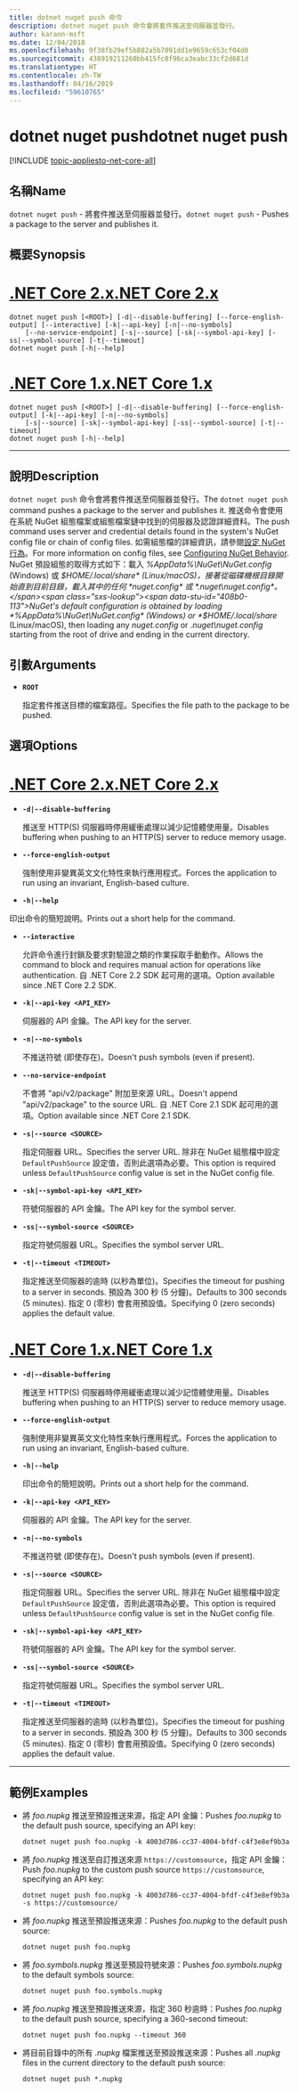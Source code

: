 ```yaml
---
title: dotnet nuget push 命令
description: dotnet nuget push 命令會將套件推送至伺服器並發行。
author: karann-msft
ms.date: 12/04/2018
ms.openlocfilehash: 9f38fb29ef5b802a5b7091dd1e9659c653cf04d0
ms.sourcegitcommit: 438919211260bb415fc8f96ca3eabc33cf2d681d
ms.translationtype: HT
ms.contentlocale: zh-TW
ms.lasthandoff: 04/16/2019
ms.locfileid: "59610765"
---
```

# <a name="dotnet-nuget-push"></a><span data-ttu-id="408b0-103">dotnet nuget push</span><span class="sxs-lookup"><span data-stu-id="408b0-103">dotnet nuget push</span></span>

[!INCLUDE [topic-appliesto-net-core-all](../../../includes/topic-appliesto-net-core-all.md)]

## <a name="name"></a><span data-ttu-id="408b0-104">名稱</span><span class="sxs-lookup"><span data-stu-id="408b0-104">Name</span></span>

<span data-ttu-id="408b0-105">`dotnet nuget push` - 將套件推送至伺服器並發行。</span><span class="sxs-lookup"><span data-stu-id="408b0-105">`dotnet nuget push` - Pushes a package to the server and publishes it.</span></span>

## <a name="synopsis"></a><span data-ttu-id="408b0-106">概要</span><span class="sxs-lookup"><span data-stu-id="408b0-106">Synopsis</span></span>

# <a name="net-core-2xtabnetcore2x"></a>[<span data-ttu-id="408b0-107">.NET Core 2.x</span><span class="sxs-lookup"><span data-stu-id="408b0-107">.NET Core 2.x</span></span>](#tab/netcore2x)

```
dotnet nuget push [<ROOT>] [-d|--disable-buffering] [--force-english-output] [--interactive] [-k|--api-key] [-n|--no-symbols]
    [--no-service-endpoint] [-s|--source] [-sk|--symbol-api-key] [-ss|--symbol-source] [-t|--timeout]
dotnet nuget push [-h|--help]
```

# <a name="net-core-1xtabnetcore1x"></a>[<span data-ttu-id="408b0-108">.NET Core 1.x</span><span class="sxs-lookup"><span data-stu-id="408b0-108">.NET Core 1.x</span></span>](#tab/netcore1x)

```
dotnet nuget push [<ROOT>] [-d|--disable-buffering] [--force-english-output] [-k|--api-key] [-n|--no-symbols]
    [-s|--source] [-sk|--symbol-api-key] [-ss|--symbol-source] [-t|--timeout]
dotnet nuget push [-h|--help]
```

---

## <a name="description"></a><span data-ttu-id="408b0-109">說明</span><span class="sxs-lookup"><span data-stu-id="408b0-109">Description</span></span>

<span data-ttu-id="408b0-110">`dotnet nuget push` 命令會將套件推送至伺服器並發行。</span><span class="sxs-lookup"><span data-stu-id="408b0-110">The `dotnet nuget push` command pushes a package to the server and publishes it.</span></span> <span data-ttu-id="408b0-111">推送命令會使用在系統 NuGet 組態檔案或組態檔案鏈中找到的伺服器及認證詳細資料。</span><span class="sxs-lookup"><span data-stu-id="408b0-111">The push command uses server and credential details found in the system's NuGet config file or chain of config files.</span></span> <span data-ttu-id="408b0-112">如需組態檔的詳細資訊，請參閱[設定 NuGet 行為](/nuget/consume-packages/configuring-nuget-behavior)。</span><span class="sxs-lookup"><span data-stu-id="408b0-112">For more information on config files, see [Configuring NuGet Behavior](/nuget/consume-packages/configuring-nuget-behavior).</span></span> <span data-ttu-id="408b0-113">NuGet 預設組態的取得方式如下：載入 *%AppData%\NuGet\NuGet.config* (Windows) 或 *$HOME/.local/share* (Linux/macOS)，接著從磁碟機根目錄開始直到目前目錄，載入其中的任何 *nuget.config* 或 *.nuget\nuget.config*。</span><span class="sxs-lookup"><span data-stu-id="408b0-113">NuGet's default configuration is obtained by loading *%AppData%\NuGet\NuGet.config* (Windows) or *$HOME/.local/share* (Linux/macOS), then loading any *nuget.config* or *.nuget\nuget.config* starting from the root of drive and ending in the current directory.</span></span>

## <a name="arguments"></a><span data-ttu-id="408b0-114">引數</span><span class="sxs-lookup"><span data-stu-id="408b0-114">Arguments</span></span>

* **`ROOT`**

  <span data-ttu-id="408b0-115">指定套件推送目標的檔案路徑。</span><span class="sxs-lookup"><span data-stu-id="408b0-115">Specifies the file path to the package to be pushed.</span></span>

## <a name="options"></a><span data-ttu-id="408b0-116">選項</span><span class="sxs-lookup"><span data-stu-id="408b0-116">Options</span></span>

# <a name="net-core-2xtabnetcore2x"></a>[<span data-ttu-id="408b0-117">.NET Core 2.x</span><span class="sxs-lookup"><span data-stu-id="408b0-117">.NET Core 2.x</span></span>](#tab/netcore2x)

* **`-d|--disable-buffering`**

  <span data-ttu-id="408b0-118">推送至 HTTP(S) 伺服器時停用緩衝處理以減少記憶體使用量。</span><span class="sxs-lookup"><span data-stu-id="408b0-118">Disables buffering when pushing to an HTTP(S) server to reduce memory usage.</span></span>

* **`--force-english-output`**

  <span data-ttu-id="408b0-119">強制使用非變異英文文化特性來執行應用程式。</span><span class="sxs-lookup"><span data-stu-id="408b0-119">Forces the application to run using an invariant, English-based culture.</span></span>

* **`-h|--help`**

<span data-ttu-id="408b0-120">印出命令的簡短說明。</span><span class="sxs-lookup"><span data-stu-id="408b0-120">Prints out a short help for the command.</span></span>

* **`--interactive`**

  <span data-ttu-id="408b0-121">允許命令進行封鎖及要求對驗證之類的作業採取手動動作。</span><span class="sxs-lookup"><span data-stu-id="408b0-121">Allows the command to block and requires manual action for operations like authentication.</span></span> <span data-ttu-id="408b0-122">自 .NET Core 2.2 SDK 起可用的選項。</span><span class="sxs-lookup"><span data-stu-id="408b0-122">Option available since .NET Core 2.2 SDK.</span></span>

* **`-k|--api-key <API_KEY>`**

  <span data-ttu-id="408b0-123">伺服器的 API 金鑰。</span><span class="sxs-lookup"><span data-stu-id="408b0-123">The API key for the server.</span></span>

* **`-n|--no-symbols`**

  <span data-ttu-id="408b0-124">不推送符號 (即使存在)。</span><span class="sxs-lookup"><span data-stu-id="408b0-124">Doesn't push symbols (even if present).</span></span>

* **`--no-service-endpoint`**

  <span data-ttu-id="408b0-125">不會將 "api/v2/package" 附加至來源 URL。</span><span class="sxs-lookup"><span data-stu-id="408b0-125">Doesn't append "api/v2/package" to the source URL.</span></span> <span data-ttu-id="408b0-126">自 .NET Core 2.1 SDK 起可用的選項。</span><span class="sxs-lookup"><span data-stu-id="408b0-126">Option available since .NET Core 2.1 SDK.</span></span>

* **`-s|--source <SOURCE>`**

  <span data-ttu-id="408b0-127">指定伺服器 URL。</span><span class="sxs-lookup"><span data-stu-id="408b0-127">Specifies the server URL.</span></span> <span data-ttu-id="408b0-128">除非在 NuGet 組態檔中設定 `DefaultPushSource` 設定值，否則此選項為必要。</span><span class="sxs-lookup"><span data-stu-id="408b0-128">This option is required unless `DefaultPushSource` config value is set in the NuGet config file.</span></span>

* **`-sk|--symbol-api-key <API_KEY>`**

  <span data-ttu-id="408b0-129">符號伺服器的 API 金鑰。</span><span class="sxs-lookup"><span data-stu-id="408b0-129">The API key for the symbol server.</span></span>

* **`-ss|--symbol-source <SOURCE>`**

  <span data-ttu-id="408b0-130">指定符號伺服器 URL。</span><span class="sxs-lookup"><span data-stu-id="408b0-130">Specifies the symbol server URL.</span></span>

* **`-t|--timeout <TIMEOUT>`**

  <span data-ttu-id="408b0-131">指定推送至伺服器的逾時 (以秒為單位)。</span><span class="sxs-lookup"><span data-stu-id="408b0-131">Specifies the timeout for pushing to a server in seconds.</span></span> <span data-ttu-id="408b0-132">預設為 300 秒 (5 分鐘)。</span><span class="sxs-lookup"><span data-stu-id="408b0-132">Defaults to 300 seconds (5 minutes).</span></span> <span data-ttu-id="408b0-133">指定 0 (零秒) 會套用預設值。</span><span class="sxs-lookup"><span data-stu-id="408b0-133">Specifying 0 (zero seconds) applies the default value.</span></span>

# <a name="net-core-1xtabnetcore1x"></a>[<span data-ttu-id="408b0-134">.NET Core 1.x</span><span class="sxs-lookup"><span data-stu-id="408b0-134">.NET Core 1.x</span></span>](#tab/netcore1x)

* **`-d|--disable-buffering`**

  <span data-ttu-id="408b0-135">推送至 HTTP(S) 伺服器時停用緩衝處理以減少記憶體使用量。</span><span class="sxs-lookup"><span data-stu-id="408b0-135">Disables buffering when pushing to an HTTP(S) server to reduce memory usage.</span></span>

* **`--force-english-output`**

  <span data-ttu-id="408b0-136">強制使用非變異英文文化特性來執行應用程式。</span><span class="sxs-lookup"><span data-stu-id="408b0-136">Forces the application to run using an invariant, English-based culture.</span></span>

* **`-h|--help`**

  <span data-ttu-id="408b0-137">印出命令的簡短說明。</span><span class="sxs-lookup"><span data-stu-id="408b0-137">Prints out a short help for the command.</span></span>

* **`-k|--api-key <API_KEY>`**

  <span data-ttu-id="408b0-138">伺服器的 API 金鑰。</span><span class="sxs-lookup"><span data-stu-id="408b0-138">The API key for the server.</span></span>

* **`-n|--no-symbols`**

  <span data-ttu-id="408b0-139">不推送符號 (即使存在)。</span><span class="sxs-lookup"><span data-stu-id="408b0-139">Doesn't push symbols (even if present).</span></span>

* **`-s|--source <SOURCE>`**

  <span data-ttu-id="408b0-140">指定伺服器 URL。</span><span class="sxs-lookup"><span data-stu-id="408b0-140">Specifies the server URL.</span></span> <span data-ttu-id="408b0-141">除非在 NuGet 組態檔中設定 `DefaultPushSource` 設定值，否則此選項為必要。</span><span class="sxs-lookup"><span data-stu-id="408b0-141">This option is required unless `DefaultPushSource` config value is set in the NuGet config file.</span></span>

* **`-sk|--symbol-api-key <API_KEY>`**

  <span data-ttu-id="408b0-142">符號伺服器的 API 金鑰。</span><span class="sxs-lookup"><span data-stu-id="408b0-142">The API key for the symbol server.</span></span>

* **`-ss|--symbol-source <SOURCE>`**

  <span data-ttu-id="408b0-143">指定符號伺服器 URL。</span><span class="sxs-lookup"><span data-stu-id="408b0-143">Specifies the symbol server URL.</span></span>

* **`-t|--timeout <TIMEOUT>`**

  <span data-ttu-id="408b0-144">指定推送至伺服器的逾時 (以秒為單位)。</span><span class="sxs-lookup"><span data-stu-id="408b0-144">Specifies the timeout for pushing to a server in seconds.</span></span> <span data-ttu-id="408b0-145">預設為 300 秒 (5 分鐘)。</span><span class="sxs-lookup"><span data-stu-id="408b0-145">Defaults to 300 seconds (5 minutes).</span></span> <span data-ttu-id="408b0-146">指定 0 (零秒) 會套用預設值。</span><span class="sxs-lookup"><span data-stu-id="408b0-146">Specifying 0 (zero seconds) applies the default value.</span></span>

---

## <a name="examples"></a><span data-ttu-id="408b0-147">範例</span><span class="sxs-lookup"><span data-stu-id="408b0-147">Examples</span></span>

* <span data-ttu-id="408b0-148">將 *foo.nupkg* 推送至預設推送來源，指定 API 金鑰：</span><span class="sxs-lookup"><span data-stu-id="408b0-148">Pushes *foo.nupkg* to the default push source, specifying an API key:</span></span>

  ```console
  dotnet nuget push foo.nupkg -k 4003d786-cc37-4004-bfdf-c4f3e8ef9b3a
  ```

* <span data-ttu-id="408b0-149">將 *foo.nupkg* 推送至自訂推送來源 `https://customsource`，指定 API 金鑰：</span><span class="sxs-lookup"><span data-stu-id="408b0-149">Push *foo.nupkg* to the custom push source `https://customsource`, specifying an API key:</span></span>

  ```console
  dotnet nuget push foo.nupkg -k 4003d786-cc37-4004-bfdf-c4f3e8ef9b3a -s https://customsource/
  ```

* <span data-ttu-id="408b0-150">將 *foo.nupkg* 推送至預設推送來源：</span><span class="sxs-lookup"><span data-stu-id="408b0-150">Pushes *foo.nupkg* to the default push source:</span></span>

  ```console
  dotnet nuget push foo.nupkg
  ```

* <span data-ttu-id="408b0-151">將 *foo.symbols.nupkg* 推送至預設符號來源：</span><span class="sxs-lookup"><span data-stu-id="408b0-151">Pushes *foo.symbols.nupkg* to the default symbols source:</span></span>

  ```console
  dotnet nuget push foo.symbols.nupkg
  ```

* <span data-ttu-id="408b0-152">將 *foo.nupkg* 推送至預設推送來源，指定 360 秒逾時：</span><span class="sxs-lookup"><span data-stu-id="408b0-152">Pushes *foo.nupkg* to the default push source, specifying a 360-second timeout:</span></span>

  ```console
  dotnet nuget push foo.nupkg --timeout 360
  ```

* <span data-ttu-id="408b0-153">將目前目錄中的所有 *.nupkg* 檔案推送至預設推送來源：</span><span class="sxs-lookup"><span data-stu-id="408b0-153">Pushes all *.nupkg* files in the current directory to the default push source:</span></span>

  ```console
  dotnet nuget push *.nupkg
  ```
